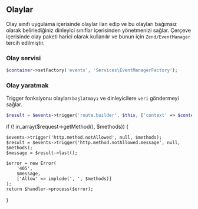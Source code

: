 
## Olaylar

Olay sınıfı uygulama içerisinde olaylar ilan edip ve bu olayları bağımsız olarak belirlediğiniz dinleyici sınıflar içerisinden yönetmenizi sağlar. Çerçeve içerisinde olay paketi harici olarak kullanılır ve bunun için `Zend/EventManager` tercih edilmiştir.

### Olay servisi

```php
$container->setFactory('events', 'Services\EventManagerFactory');
```

### Olay yaratmak

Trigger fonksiyonu olayları `başlatmayı` ve dinleyicilere `veri` göndermeyi sağlar.

    
```php
$result = $events->trigger('route.builder', $this, ['context' => $context]);
```





if (! in_array($request->getMethod(), $methods)) {
    
    $events->trigger('http.method.notAllowed', null, $methods);
    $result = $events->trigger('http.method.notAllowed.message', null, $methods);
    $message = $result->last();

    $error = new Error(
        '405',
        $message,
        ['Allow' => implode(', ', $methods)]
    );
    return $handler->process($error);
}